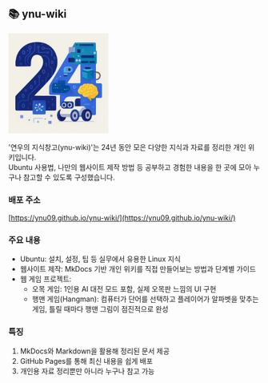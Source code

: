 ## 📚 ynu-wiki

<img src="/docs/images/24.png" alt="24" width="200"/>

'연우의 지식창고(ynu-wiki)'는 24년 동안 모은 다양한 지식과 자료를 정리한 개인 위키입니다.  
Ubuntu 사용법, 나만의 웹사이트 제작 방법 등 공부하고 경험한 내용을 한 곳에 모아 누구나 참고할 수 있도록 구성했습니다.

### 배포 주소
[https://ynu09.github.io/ynu-wiki/](https://ynu09.github.io/ynu-wiki/)

### 주요 내용

- Ubuntu: 설치, 설정, 팁 등 실무에서 유용한 Linux 지식
- 웹사이트 제작: MkDocs 기반 개인 위키를 직접 만들어보는 방법과 단계별 가이드
- 웹 게임 프로젝트:
  - 오목 게임: 1인용 AI 대전 모드 포함, 실제 오목판 느낌의 UI 구현
  - 행맨 게임(Hangman): 컴퓨터가 단어를 선택하고 플레이어가 알파벳을 맞추는 게임, 틀릴 때마다 행맨 그림이 점진적으로 완성

### 특징

1. MkDocs와 Markdown을 활용해 정리된 문서 제공
2. GitHub Pages를 통해 최신 내용을 쉽게 배포
3. 개인용 자료 정리뿐만 아니라 누구나 참고 가능

